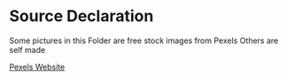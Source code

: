 # Source Declaration

Some pictures in this Folder are free stock images from Pexels
Others are self made

[Pexels Website](https://www.pexels.com/)